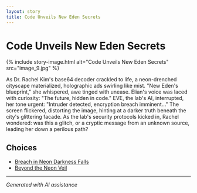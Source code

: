 ```yaml
---
layout: story
title: Code Unveils New Eden Secrets
---
```


# Code Unveils New Eden Secrets

{% include story-image.html alt="Code Unveils New Eden Secrets" src="image_9.jpg" %}

As Dr. Rachel Kim's base64 decoder crackled to life, a neon-drenched cityscape materialized, holographic ads swirling like mist. "New Eden's blueprint," she whispered, awe tinged with unease. Elian's voice was laced with curiosity: "The future, hidden in code." EVE, the lab's AI, interrupted, her tone urgent: "Intruder detected, encryption breach imminent..." The screen flickered, distorting the image, hinting at a darker truth beneath the city's glittering facade. As the lab's security protocols kicked in, Rachel wondered: was this a glitch, or a cryptic message from an unknown source, leading her down a perilous path?


## Choices

* [Breach in Neon Darkness Falls](/stories/image_2/)
* [Beyond the Neon Veil](/stories/image_12/)


---
*Generated with AI assistance*
